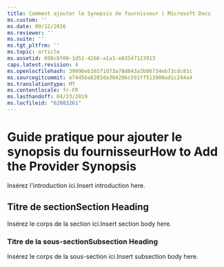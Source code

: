```yaml
---
title: Comment ajouter le Synopsis de fournisseur | Microsoft Docs
ms.custom: ''
ms.date: 09/12/2016
ms.reviewer: ''
ms.suite: ''
ms.tgt_pltfrm: ''
ms.topic: article
ms.assetid: 698c8f09-1d51-4266-a1a1-e83547123913
caps.latest.revision: 4
ms.openlocfilehash: 39896eb16571d73a78d043a3b06734eb73cdc81c
ms.sourcegitcommit: e7445ba8203da304286c591ff513900ad1c244a4
ms.translationtype: MT
ms.contentlocale: fr-FR
ms.lasthandoff: 04/23/2019
ms.locfileid: "62083261"
---
```

# <a name="how-to-add-the-provider-synopsis"></a><span data-ttu-id="48441-102">Guide pratique pour ajouter le synopsis du fournisseur</span><span class="sxs-lookup"><span data-stu-id="48441-102">How to Add the Provider Synopsis</span></span>
<span data-ttu-id="48441-103">Insérez l'introduction ici.</span><span class="sxs-lookup"><span data-stu-id="48441-103">Insert introduction here.</span></span>

## <a name="section-heading"></a><span data-ttu-id="48441-104">Titre de section</span><span class="sxs-lookup"><span data-stu-id="48441-104">Section Heading</span></span>
 <span data-ttu-id="48441-105">Insérez le corps de la section ici.</span><span class="sxs-lookup"><span data-stu-id="48441-105">Insert section body here.</span></span>

### <a name="subsection-heading"></a><span data-ttu-id="48441-106">Titre de la sous-section</span><span class="sxs-lookup"><span data-stu-id="48441-106">Subsection Heading</span></span>
 <span data-ttu-id="48441-107">Insérez le corps de la sous-section ici.</span><span class="sxs-lookup"><span data-stu-id="48441-107">Insert subsection body here.</span></span>
